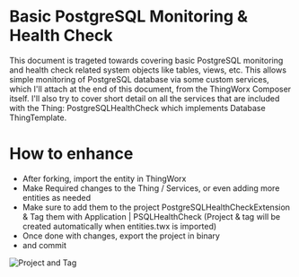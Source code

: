 # Basic PostgreSQL Monitoring & Health Check
This document is trageted towards covering basic PostgreSQL monitoring and health check related system objects like tables, views, etc. This allows simple monitoring of PostgreSQL database via some custom services, which I'll attach at the end of this document, from the ThingWorx Composer itself. I'll also try to cover short detail on all the services that are included with the Thing: PostgreSQLHealthCheck which implements Database ThingTemplate.

# How to enhance

* After forking, import the entity in ThingWorx
* Make Required changes to the Thing / Services, or even adding more entities as needed
* Make sure to add them to the project PostgreSQLHealthCheckExtension & Tag them with Application | PSQLHealthCheck (Project & tag will be created automatically when entities.twx is imported)
* Once done with changes, export the project in binary
* and commit

![Project and Tag](https://support.ptc.com/images/cs/articles/2018/05/1525703909V01M/Project&Tag.jpg)